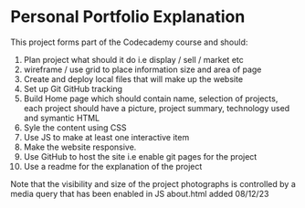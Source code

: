 # Personal Portfolio Explanation
This project forms part of the Codecademy course and should:
1. Plan project what should it do i.e display / sell / market etc
2. wireframe / use grid to place information size and area of page
3. Create and deploy local files that will make up the website
4. Set up Git GitHub tracking
5. Build Home page which should contain name, selection of projects, each project should have a picture, project summary, technology used and symantic HTML
6. Syle the content using CSS
7. Use JS to make at least one interactive item
8. Make the website responsive.
9. Use GitHub to host the site i.e enable git pages for the project
10. Use a readme for the explanation of the project


Note that the visibility and size of the project photographs is controlled by a media query that has been enabled in JS
about.html added 08/12/23
